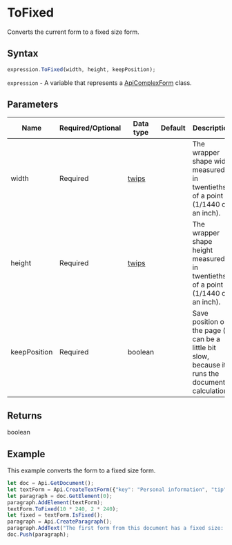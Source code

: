 # ToFixed

Converts the current form to a fixed size form.

## Syntax

```javascript
expression.ToFixed(width, height, keepPosition);
```

`expression` - A variable that represents a [ApiComplexForm](../ApiComplexForm.md) class.

## Parameters

| **Name** | **Required/Optional** | **Data type** | **Default** | **Description** |
| ------------- | ------------- | ------------- | ------------- | ------------- |
| width | Required | [twips](../../Enumeration/twips.md) |  | The wrapper shape width measured in twentieths of a point (1/1440 of an inch). |
| height | Required | [twips](../../Enumeration/twips.md) |  | The wrapper shape height measured in twentieths of a point (1/1440 of an inch). |
| keepPosition | Required | boolean |  | Save position on the page (it can be a little bit slow, because it runs the document calculation). |

## Returns

boolean

## Example

This example converts the form to a fixed size form.

```javascript
let doc = Api.GetDocument();
let textForm = Api.CreateTextForm({"key": "Personal information", "tip": "Enter your first name", "required": true, "placeholder": "First name", "comb": true, "maxCharacters": 10, "cellWidth": 3, "multiLine": false, "autoFit": false});
let paragraph = doc.GetElement(0);
paragraph.AddElement(textForm);
textForm.ToFixed(10 * 240, 2 * 240);
let fixed = textForm.IsFixed();
paragraph = Api.CreateParagraph();
paragraph.AddText("The first form from this document has a fixed size: " + fixed);
doc.Push(paragraph);
```
